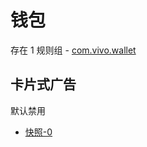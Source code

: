 # 钱包

存在 1 规则组 - [com.vivo.wallet](/src/apps/com.vivo.wallet.ts)

## 卡片式广告

默认禁用

- [快照-0](https://i.gkd.li/import/13440881)
